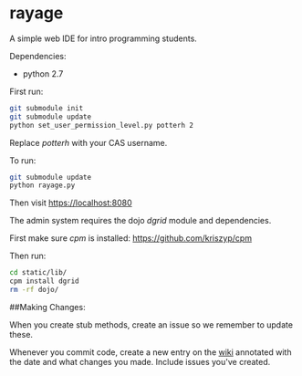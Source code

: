 rayage
======

A simple web IDE for intro programming students.

Dependencies:
* python 2.7

First run:
```bash
git submodule init
git submodule update
python set_user_permission_level.py potterh 2
```

Replace _potterh_ with your CAS username.

To run:
```bash
git submodule update
python rayage.py
```


Then visit [https://localhost:8080](https://localhost:8080)

The admin system requires the dojo _dgrid_ module and dependencies.

First make sure _cpm_ is installed: https://github.com/kriszyp/cpm

Then run:
```bash
cd static/lib/
cpm install dgrid
rm -rf dojo/
```

##Making Changes:

When you create stub methods, create an issue so we remember to update these.

Whenever you commit code, create a new entry on the [wiki](https://github.com/MorganBorman/rayage/wiki/Current-Status)
annotated with the date and what changes you made. Include issues you've created.
